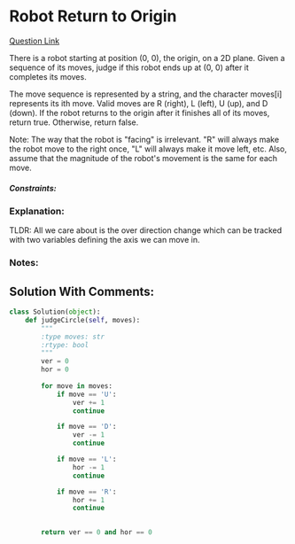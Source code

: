 # Robot Return to Origin

[Question Link](https://leetcode.com/problems/robot-return-to-origin/)  

There is a robot starting at position (0, 0), the origin, on a 2D plane. Given a sequence of its moves, judge if this robot ends up at (0, 0) after it completes its moves.  

The move sequence is represented by a string, and the character moves[i] represents its ith move. Valid moves are R (right), L (left), U (up), and D (down). If the robot returns to the origin after it finishes all of its moves, return true. Otherwise, return false.  

Note: The way that the robot is "facing" is irrelevant. "R" will always make the robot move to the right once, "L" will always make it move left, etc. Also, assume that the magnitude of the robot's movement is the same for each move.  

##### Constraints:

### Explanation:
TLDR: All we care about is the over direction change which can be tracked with two variables defining the axis we can move in.

### Notes:


## Solution With Comments:
```Python
class Solution(object):
    def judgeCircle(self, moves):
        """
        :type moves: str
        :rtype: bool
        """
        ver = 0
        hor = 0
        
        for move in moves:
            if move == 'U':
                ver += 1
                continue

            if move == 'D':
                ver -= 1
                continue

            if move == 'L':
                hor -= 1
                continue

            if move == 'R':
                hor += 1
                continue

                
        return ver == 0 and hor == 0
```
